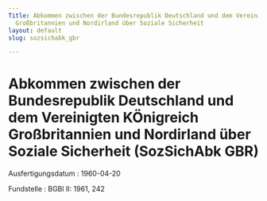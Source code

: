 ```yaml
---
Title: Abkommen zwischen der Bundesrepublik Deutschland und dem Vereinigten KÖnigreich
  Großbritannien und Nordirland über Soziale Sicherheit
layout: default
slug: sozsichabk_gbr

---
```


# Abkommen zwischen der Bundesrepublik Deutschland und dem Vereinigten KÖnigreich Großbritannien und Nordirland über Soziale Sicherheit (SozSichAbk GBR)

Ausfertigungsdatum
:   1960-04-20

Fundstelle
:   BGBl II: 1961, 242

